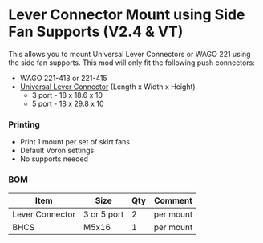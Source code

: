 # Lever Connector Mount using Side Fan Supports (V2.4 & VT)

This allows you to mount Universal Lever Connectors or WAGO 221 using the side fan supports.
This mod will only fit the following push connectors:
  * WAGO 221-413 or 221-415
  * [Universal Lever Connector](https://a.co/d/4dFjRUR) (Length x Width x Height)
      * 3 port - 18 x 18.6 x 10
      * 5 port - 18 x 29.8 x 10

### Printing
  * Print 1 mount per set of skirt fans
  * Default Voron settings
  * No supports needed

### BOM
Item | Size | Qty | Comment 
--- | --- | --- | ---
Lever Connector | 3 or 5 port | 2 | per mount
BHCS | M5x16 | 1 | per mount
